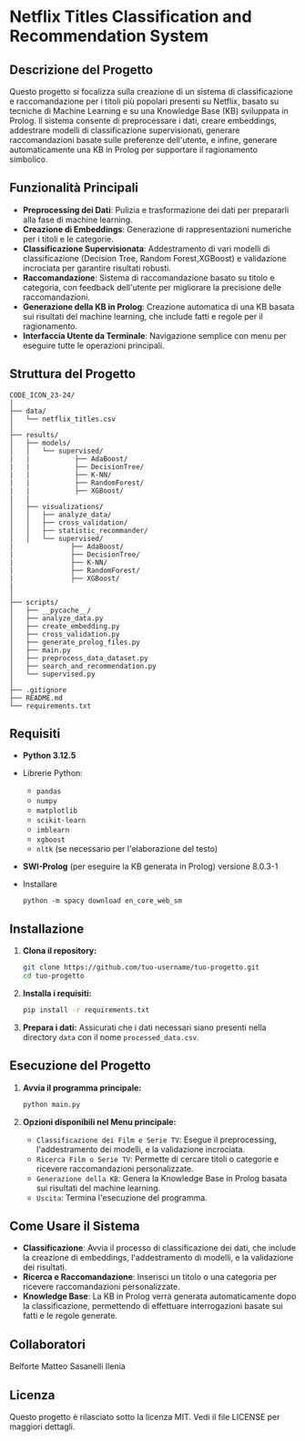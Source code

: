 
# Netflix Titles Classification and Recommendation System

## Descrizione del Progetto

Questo progetto si focalizza sulla creazione di un sistema di classificazione e raccomandazione per i titoli più popolari presenti su Netflix, basato su tecniche di Machine Learning e su una Knowledge Base (KB) sviluppata in Prolog. Il sistema consente di preprocessare i dati, creare embeddings, addestrare modelli di classificazione supervisionati, generare raccomandazioni basate sulle preferenze dell'utente, e infine, generare automaticamente una KB in Prolog per supportare il ragionamento simbolico.

## Funzionalità Principali

- **Preprocessing dei Dati**: Pulizia e trasformazione dei dati per prepararli alla fase di machine learning.
- **Creazione di Embeddings**: Generazione di rappresentazioni numeriche per i titoli e le categorie.
- **Classificazione Supervisionata**: Addestramento di vari modelli di classificazione (Decision Tree, Random Forest,XGBoost) e validazione incrociata per garantire risultati robusti.
- **Raccomandazione**: Sistema di raccomandazione basato su titolo e categoria, con feedback dell'utente per migliorare la precisione delle raccomandazioni.
- **Generazione della KB in Prolog**: Creazione automatica di una KB basata sui risultati del machine learning, che include fatti e regole per il ragionamento.
- **Interfaccia Utente da Terminale**: Navigazione semplice con menu per eseguire tutte le operazioni principali.

## Struttura del Progetto
```
CODE_ICON_23-24/
│
├── data/
│   └── netflix_titles.csv
│
├── results/
│   ├── models/
│   │   └── supervised/
|   |           ├── AdaBoost/
|   |           ├── DecisionTree/
|   |           ├── K-NN/
|   |           ├── RandomForest/
|   |           ├── XGBoost/
|   |
│   ├── visualizations/
│   │   ├── analyze_data/
│   │   ├── cross_validation/
│   │   ├── statistic_recommander/
│   │   └── supervised/
|              ├── AdaBoost/
|              ├── DecisionTree/
|              ├── K-NN/
|              ├── RandomForest/
|              ├── XGBoost/
|              
│
├── scripts/
│   ├── __pycache__/
│   ├── analyze_data.py
│   ├── create_embedding.py
│   ├── cross_validation.py
│   ├── generate_prolog_files.py
│   ├── main.py
│   ├── preprocess_data_dataset.py
│   ├── search_and_recommendation.py
│   └── supervised.py
│
├── .gitignore
├── README.md
└── requirements.txt
```

## Requisiti

- **Python 3.12.5**
- Librerie Python:
  - `pandas`
  - `numpy`
  - `matplotlib`
  - `scikit-learn`
  - `imblearn`
  - `xgboost`
  - `nltk` (se necessario per l'elaborazione del testo)
- **SWI-Prolog** (per eseguire la KB generata in Prolog) versione 8.0.3-1
  
- Installare
   ```
   python -m spacy download en_core_web_sm
   ```

## Installazione

1. **Clona il repository:**
   ```bash
   git clone https://github.com/tuo-username/tuo-progetto.git
   cd tuo-progetto
   ```

2. **Installa i requisiti:**
   ```bash
   pip install -r requirements.txt
   ```

3. **Prepara i dati:**
   Assicurati che i dati necessari siano presenti nella directory `data` con il nome `processed_data.csv`.

## Esecuzione del Progetto

1. **Avvia il programma principale:**
   ```bash
   python main.py
   ```

2. **Opzioni disponibili nel Menu principale:**
   - `Classificazione dei Film e Serie TV`: Esegue il preprocessing, l'addestramento dei modelli, e la validazione incrociata.
   - `Ricerca Film o Serie TV`: Permette di cercare titoli o categorie e ricevere raccomandazioni personalizzate.
   - `Generazione della KB`: Genera la Knowledge Base in Prolog basata sui risultati del machine learning.
   - `Uscita`: Termina l'esecuzione del programma.

## Come Usare il Sistema

- **Classificazione**: Avvia il processo di classificazione dei dati, che include la creazione di embeddings, l'addestramento di modelli, e la validazione dei risultati.
- **Ricerca e Raccomandazione**: Inserisci un titolo o una categoria per ricevere raccomandazioni personalizzate.
- **Knowledge Base**: La KB in Prolog verrà generata automaticamente dopo la classificazione, permettendo di effettuare interrogazioni basate sui fatti e le regole generate.

## Collaboratori

Belforte Matteo
Sasanelli Ilenia


## Licenza

Questo progetto è rilasciato sotto la licenza MIT. Vedi il file LICENSE per maggiori dettagli.
